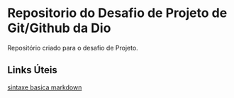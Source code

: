 # Repositorio do Desafio de Projeto de Git/Github da Dio
Repositório criado para o desafio de Projeto.

## Links Úteis
[sintaxe basica markdown](https://www.markdownguide.org/basic-sintaxe/)
